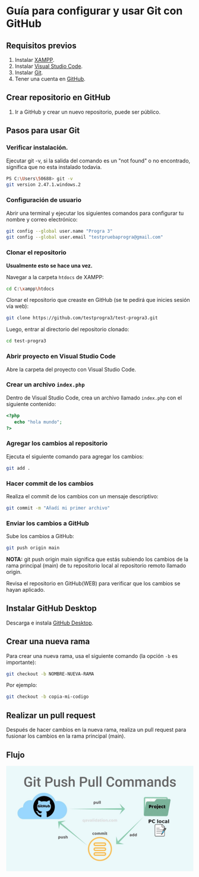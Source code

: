 
# Guía para configurar y usar Git con GitHub

## Requisitos previos

1. Instalar [XAMPP](https://www.apachefriends.org/es/index.html).
2. Instalar [Visual Studio Code](https://code.visualstudio.com/).
3. Instalar [Git](https://git-scm.com/).
4. Tener una cuenta en [GitHub](https://github.com/).

## Crear repositorio en GitHub

1. Ir a GitHub y crear un nuevo repositorio, puede ser público.

## Pasos para usar Git

### Verificar instalación.

Ejecutar git -v, si la salida del comando es un "not found" o no encontrado, significa que no esta instalado todavia. 
```bash
PS C:\Users\50688> git -v
git version 2.47.1.windows.2
```

### Configuración de usuario

Abrir una terminal y ejecutar los siguientes comandos para configurar tu nombre y correo electrónico:

```bash
git config --global user.name "Progra 3"
git config --global user.email "testpruebaprogra@gmail.com"
```

### Clonar el repositorio
**Usualmente esto se hace una vez.**

Navegar a la carpeta `htdocs` de XAMPP:

```bash
cd C:\xampp\htdocs
```

Clonar el repositorio que creaste en GitHub (se te pedirá que inicies sesión vía web):

```bash
git clone https://github.com/testprogra3/test-progra3.git
```

Luego, entrar al directorio del repositorio clonado:

```bash
cd test-progra3
```

### Abrir proyecto en Visual Studio Code

Abre la carpeta del proyecto con Visual Studio Code.

### Crear un archivo `index.php`

Dentro de Visual Studio Code, crea un archivo llamado `index.php` con el siguiente contenido:

```php
<?php
   echo "hola mundo";
?>
```

### Agregar los cambios al repositorio

Ejecuta el siguiente comando para agregar los cambios:

```bash
git add .
```

### Hacer commit de los cambios

Realiza el commit de los cambios con un mensaje descriptivo:

```bash
git commit -m "Añadí mi primer archivo"
```

### Enviar los cambios a GitHub

Sube los cambios a GitHub:

```bash
git push origin main
```
**NOTA:**
git push origin main significa que estás subiendo los cambios de la rama principal (main) de tu repositorio local al repositorio remoto llamado origin.

Revisa el repositorio en GitHub(WEB) para verificar que los cambios se hayan aplicado.

## Instalar GitHub Desktop

Descarga e instala [GitHub Desktop](https://desktop.github.com/).

## Crear una nueva rama

Para crear una nueva rama, usa el siguiente comando (la opción `-b` es importante):

```bash
git checkout -b NOMBRE-NUEVA-RAMA
```

Por ejemplo:

```bash
git checkout -b copia-mi-codigo
```

## Realizar un pull request

Después de hacer cambios en la nueva rama, realiza un pull request para fusionar los cambios en la rama principal (main).


## Flujo

![alt text](./imagenes/git.jpg "Diagrama")
